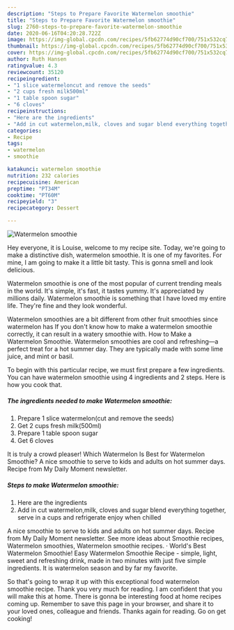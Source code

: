 ```yaml
---
description: "Steps to Prepare Favorite Watermelon smoothie"
title: "Steps to Prepare Favorite Watermelon smoothie"
slug: 2760-steps-to-prepare-favorite-watermelon-smoothie
date: 2020-06-16T04:20:28.722Z
image: https://img-global.cpcdn.com/recipes/5fb62774d90cf700/751x532cq70/watermelon-smoothie-recipe-main-photo.jpg
thumbnail: https://img-global.cpcdn.com/recipes/5fb62774d90cf700/751x532cq70/watermelon-smoothie-recipe-main-photo.jpg
cover: https://img-global.cpcdn.com/recipes/5fb62774d90cf700/751x532cq70/watermelon-smoothie-recipe-main-photo.jpg
author: Ruth Hansen
ratingvalue: 4.3
reviewcount: 35120
recipeingredient:
- "1 slice watermeloncut and remove the seeds"
- "2 cups fresh milk500ml"
- "1 table spoon sugar"
- "6 cloves"
recipeinstructions:
- "Here are the ingredients"
- "Add in cut watermelon,milk, cloves and sugar blend everything together, serve in a cups and refrigerate enjoy when chilled"
categories:
- Recipe
tags:
- watermelon
- smoothie

katakunci: watermelon smoothie 
nutrition: 232 calories
recipecuisine: American
preptime: "PT34M"
cooktime: "PT60M"
recipeyield: "3"
recipecategory: Dessert

---
```



![Watermelon smoothie](https://img-global.cpcdn.com/recipes/5fb62774d90cf700/751x532cq70/watermelon-smoothie-recipe-main-photo.jpg)

Hey everyone, it is Louise, welcome to my recipe site. Today, we're going to make a distinctive dish, watermelon smoothie. It is one of my favorites. For mine, I am going to make it a little bit tasty. This is gonna smell and look delicious.

Watermelon smoothie is one of the most popular of current trending meals in the world. It's simple, it's fast, it tastes yummy. It's appreciated by millions daily. Watermelon smoothie is something that I have loved my entire life. They're fine and they look wonderful.

Watermelon smoothies are a bit different from other fruit smoothies since watermelon has If you don&#39;t know how to make a watermelon smoothie correctly, it can result in a watery smoothie with. How to Make a Watermelon Smoothie. Watermelon smoothies are cool and refreshing—a perfect treat for a hot summer day. They are typically made with some lime juice, and mint or basil.


To begin with this particular recipe, we must first prepare a few ingredients. You can have watermelon smoothie using 4 ingredients and 2 steps. Here is how you cook that.

<!--inarticleads1-->

##### The ingredients needed to make Watermelon smoothie:

1. Prepare 1 slice watermelon(cut and remove the seeds)
1. Get 2 cups fresh milk(500ml)
1. Prepare 1 table spoon sugar
1. Get 6 cloves


It is truly a crowd pleaser! Which Watermelon Is Best for Watermelon Smoothie? A nice smoothie to serve to kids and adults on hot summer days. Recipe from My Daily Moment newsletter. 

<!--inarticleads2-->

##### Steps to make Watermelon smoothie:

1. Here are the ingredients
1. Add in cut watermelon,milk, cloves and sugar blend everything together, serve in a cups and refrigerate enjoy when chilled


A nice smoothie to serve to kids and adults on hot summer days. Recipe from My Daily Moment newsletter. See more ideas about Smoothie recipes, Watermelon smoothies, Watermelon smoothie recipes. · World&#39;s Best Watermelon Smoothie! Easy Watermelon Smoothie Recipe - simple, light, sweet and refreshing drink, made in two minutes with just five simple ingredients. It is watermelon season and by far my favorite. 

So that's going to wrap it up with this exceptional food watermelon smoothie recipe. Thank you very much for reading. I am confident that you will make this at home. There is gonna be interesting food at home recipes coming up. Remember to save this page in your browser, and share it to your loved ones, colleague and friends. Thanks again for reading. Go on get cooking!
